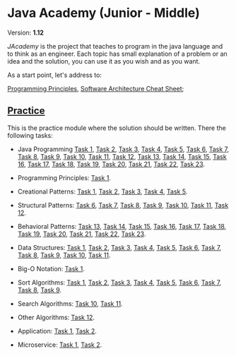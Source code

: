 # Java Academy (Junior - Middle)

Version: **1.12**

<i>JAcademy</i> is the project that teaches to program in the java language and to think as an engineer.
Each topic has small explanation of a problem or an idea and the solution, you can use it as you wish and as you want.

As a start point, let's address to:

[Programming Principles](https://it-skills-exchange.github.io/jacademy-practice/ "Programming Principles"),
[Software Architecture Cheat Sheet](https://it-skills-exchange.github.io/jacademy-practice/ "Software Architecture Cheat Sheet");

## [Practice](https://it-skills-exchange.github.io/jacademy-practice/ "The practice chapter")

This is the practice module where the solution should be written. There the following tasks:

* Java Programming
  [Task 1](https://it-skills-exchange.github.io/jacademy-practice/ "Task 1"),
  [Task 2](https://it-skills-exchange.github.io/jacademy-practice/ "Task 2"),
  [Task 3](https://it-skills-exchange.github.io/jacademy-practice/ "Task 3"),
  [Task 4](https://it-skills-exchange.github.io/jacademy-practice/ "Task 4"),
  [Task 5](https://it-skills-exchange.github.io/jacademy-practice/ "Task 5"),
  [Task 6](https://it-skills-exchange.github.io/jacademy-practice/ "Task 6"),
  [Task 7](https://it-skills-exchange.github.io/jacademy-practice/ "Task 7"),
  [Task 8](https://it-skills-exchange.github.io/jacademy-practice/ "Task 8"),
  [Task 9](https://it-skills-exchange.github.io/jacademy-practice/ "Task 9"),
  [Task 10](https://it-skills-exchange.github.io/jacademy-practice/ "Task 10"),
  [Task 11](https://it-skills-exchange.github.io/jacademy-practice/ "Task 11"),
  [Task 12](https://it-skills-exchange.github.io/jacademy-practice/ "Task 12"),
  [Task 13](https://it-skills-exchange.github.io/jacademy-practice/ "Task 13"),
  [Task 14](https://it-skills-exchange.github.io/jacademy-practice/ "Task 14"),
  [Task 15](https://it-skills-exchange.github.io/jacademy-practice/ "Task 15"),
  [Task 16](https://it-skills-exchange.github.io/jacademy-practice/ "Task 16"),
  [Task 17](https://it-skills-exchange.github.io/jacademy-practice/ "Task 17"),
  [Task 18](https://it-skills-exchange.github.io/jacademy-practice/ "Task 18"),
  [Task 19](https://it-skills-exchange.github.io/jacademy-practice/ "Task 19"),
  [Task 20](https://it-skills-exchange.github.io/jacademy-practice/ "Task 20"),
  [Task 21](https://it-skills-exchange.github.io/jacademy-practice/ "Task 21"),
  [Task 22](https://it-skills-exchange.github.io/jacademy-practice/ "Task 22"),
  [Task 23](https://it-skills-exchange.github.io/jacademy-practice/ "Task 23").

* Programming Principles:
  [Task 1](https://it-skills-exchange.github.io/jacademy-practice/ "Task 1").

* Creational Patterns:
  [Task 1](https://it-skills-exchange.github.io/jacademy-practice/ "Task 1"),
  [Task 2](https://it-skills-exchange.github.io/jacademy-practice/ "Task 2"),
  [Task 3](https://it-skills-exchange.github.io/jacademy-practice/ "Task 3"),
  [Task 4](https://it-skills-exchange.github.io/jacademy-practice/ "Task 4"),
  [Task 5](https://it-skills-exchange.github.io/jacademy-practice/ "Task 5").

* Structural Patterns:
  [Task 6](https://it-skills-exchange.github.io/jacademy-practice/ "Task 6"),
  [Task 7](https://it-skills-exchange.github.io/jacademy-practice/ "Task 7"),
  [Task 8](https://it-skills-exchange.github.io/jacademy-practice/ "Task 8"),
  [Task 9](https://it-skills-exchange.github.io/jacademy-practice/ "Task 9"),
  [Task 10](https://it-skills-exchange.github.io/jacademy-practice/ "Task 10"),
  [Task 11](https://it-skills-exchange.github.io/jacademy-practice/ "Task 11"),
  [Task 12](https://it-skills-exchange.github.io/jacademy-practice/ "Task 12").

* Behavioral Patterns:
  [Task 13](https://it-skills-exchange.github.io/jacademy-practice/ "Task 13"),
  [Task 14](https://it-skills-exchange.github.io/jacademy-practice/ "Task 14"),
  [Task 15](https://it-skills-exchange.github.io/jacademy-practice/ "Task 15"),
  [Task 16](https://it-skills-exchange.github.io/jacademy-practice/ "Task 16"),
  [Task 17](https://it-skills-exchange.github.io/jacademy-practice/ "Task 17"),
  [Task 18](https://it-skills-exchange.github.io/jacademy-practice/ "Task 18"),
  [Task 19](https://it-skills-exchange.github.io/jacademy-practice/ "Task 19"),
  [Task 20](https://it-skills-exchange.github.io/jacademy-practice/ "Task 20"),
  [Task 21](https://it-skills-exchange.github.io/jacademy-practice/ "Task 21"),
  [Task 22](https://it-skills-exchange.github.io/jacademy-practice/ "Task 22"),
  [Task 23](https://it-skills-exchange.github.io/jacademy-practice/ "Task 23").

* Data Structures:
  [Task 1](https://it-skills-exchange.github.io/jacademy-practice/ "Task 1"),
  [Task 2](https://it-skills-exchange.github.io/jacademy-practice/ "Task 2"),
  [Task 3](https://it-skills-exchange.github.io/jacademy-practice/ "Task 3"),
  [Task 4](https://it-skills-exchange.github.io/jacademy-practice/ "Task 4"),
  [Task 5](https://it-skills-exchange.github.io/jacademy-practice/ "Task 5"),
  [Task 6](https://it-skills-exchange.github.io/jacademy-practice/ "Task 6"),
  [Task 7](https://it-skills-exchange.github.io/jacademy-practice/ "Task 7"),
  [Task 8](https://it-skills-exchange.github.io/jacademy-practice/ "Task 8"),
  [Task 9](https://it-skills-exchange.github.io/jacademy-practice/ "Task 9"),
  [Task 10](https://it-skills-exchange.github.io/jacademy-practice/ "Task 10"),
  [Task 11](https://it-skills-exchange.github.io/jacademy-practice/ "Task 11").

* Big-O Notation:
  [Task 1](https://it-skills-exchange.github.io/jacademy-practice/ "Task 1").

* Sort Algorithms:
  [Task 1](https://it-skills-exchange.github.io/jacademy-practice/ "Task 1"),
  [Task 2](https://it-skills-exchange.github.io/jacademy-practice/ "Task 2"),
  [Task 3](https://it-skills-exchange.github.io/jacademy-practice/ "Task 3"),
  [Task 4](https://it-skills-exchange.github.io/jacademy-practice/ "Task 4"),
  [Task 5](https://it-skills-exchange.github.io/jacademy-practice/ "Task 5"),
  [Task 6](https://it-skills-exchange.github.io/jacademy-practice/ "Task 6"),
  [Task 7](https://it-skills-exchange.github.io/jacademy-practice/ "Task 7"),
  [Task 8](https://it-skills-exchange.github.io/jacademy-practice/ "Task 8"),
  [Task 9](https://it-skills-exchange.github.io/jacademy-practice/ "Task 9").
* Search Algorithms:
  [Task 10](https://it-skills-exchange.github.io/jacademy-practice/ "Task 10"),
  [Task 11](https://it-skills-exchange.github.io/jacademy-practice/ "Task 11").
* Other Algorithms:
  [Task 12](https://it-skills-exchange.github.io/jacademy-practice/ "Task 12").

* Application:
  [Task 1](https://it-skills-exchange.github.io/jacademy-practice/ "Task 1"),
  [Task 2](https://it-skills-exchange.github.io/jacademy-practice/ "Task 2").

* Microservice:
  [Task 1](https://it-skills-exchange.github.io/jacademy-practice/ "Task 1"),
  [Task 2](https://it-skills-exchange.github.io/jacademy-practice/ "Task 2").